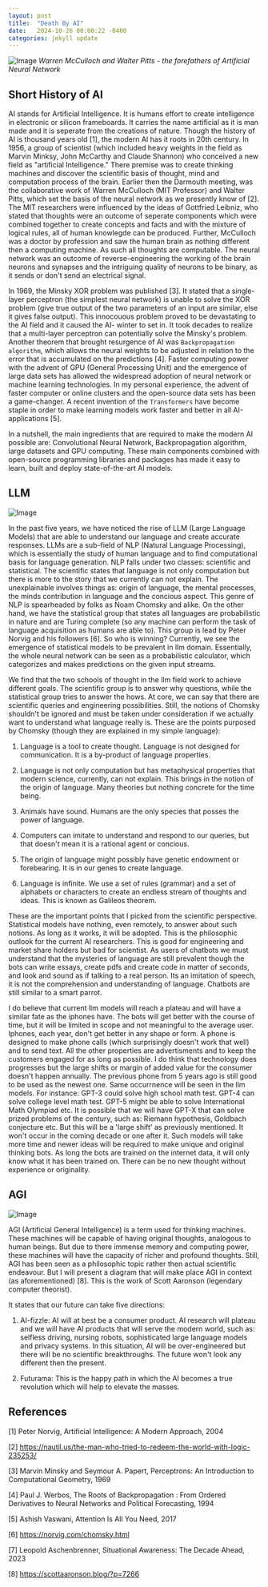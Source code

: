 ```yaml
---
layout: post
title:  "Death By AI"
date:   2024-10-26 00:00:22 -0400
categories: jekyll update
---
```

 
![Image]({{site.baseurl}}/assets/images/mcullogh-pitts.PNG)
*Warren McCulloch and Walter Pitts - the forefathers of Artificial Neural Network*


Short History of AI
----

 AI stands for Artificial Intelligence. It is humans effort to create intelligence in electronic or silicon frameboards. It carries the name artificial as it is man made and it is seperate from the creations of nature. Though the history of AI is thousand years old [1], the modern AI has it roots in 20th century. In 1956, a group of scientist (which included heavy weights in the field as Marvin Minksy, John McCarthy and Claude Shannon) who conceived a new field as "artificial Intelligence." There premise was to create thinking machines and discover the scientific basis of thought, mind and computation process of the brain. Earlier then the Darmouth meeting, was the collaborative work of Warren McCulloch (MIT Professor) and Walter Pitts, which set the basis of the neural network as we presently know of [2]. The MIT researchers were influenced by the ideas of Gottfried Leibniz, who stated that thoughts were an outcome of seperate components which were combined together to create concepts and facts and with the mixture of logical rules, all of human knowlegde can be produced. Further, McCulloch was a doctor by profession and saw the human brain as nothing different then a computing machine. As such all thoughts are computable. The neural network was an outcome of reverse-engineering the working of the brain neurons and synapses and the intriguing quality of neurons to be binary, as it sends or don't send an electrical signal. 
                                               
 In 1969, the Minsky XOR problem was published [3]. It stated that a single-layer perceptron (the simplest neural network) is unable to solve the XOR problem (give true output of the two parameters of an input are similar, else it gives false output). This innocouous problem proved to be devastating to the AI field and it caused the AI- winter to set in. It took decades to realize that a multi-layer perceptron can potentially solve the Minsky's problem. Another theorem that brought resurgence of AI was `Backpropagation algorithm`, which allows the neural weights to be adjusted in relation to the error that is accumulated on the predictions [4]. Faster computing power with the advent of GPU (General Processing Unit) and the emergence of large data sets has allowed the widespread adoption of neural network or machine learning technologies. In my personal experience, the advent of faster computer or online clusters and the open-source data sets has been a game-changer. A recent invention of the `Transformers` have become staple in order to make learning models work faster and better in all AI-applications [5]. 

 In a nutshell, the main ingredients that are required to make the modern AI possible are: Convolutional Neural Network, Backpropagation algorithm, large datasets and GPU computing. These main components combined with open-source programming libraries and packages has made it easy to learn, built and deploy state-of-the-art AI models. 


LLM
---

![Image]({{site.baseurl}}/assets/images/robots.PNG)

 In the past five years, we have noticed the rise of LLM (Large Language Models) that are able to understand our language and create accurate responses. LLMs are a sub-field of NLP (Natural Language Processing), which is essentially the study of human language and to find computational basis for language generation. NLP falls under two classes: scientific and statistical. The scientific states that language is not only computation but there is more to the story that we currently can not explain. The unexplainable involves things as: origin of language, the mental processes, the minds contribution in language and the concious aspect. This genre of NLP is spearheaded by folks as Noam Chomsky and alike. On the other hand, we have the statistical group that states all languages are probabilistic in nature and are Turing complete (so any machine can perform the task of language acquisition as humans are able to). This group is lead by Peter Norvig and his followers [6]. So who is winning? Currently, we see the emergence of statistical models to be prevalent in llm domain. Essentially, the whole neural network can be seen as a probabilistic calculator, which categorizes and makes predictions on the given input streams. 

We find that the two schools of thought in the llm field work to achieve different goals. The scientific group is to answer why questions, while the statistical group tries to answer the hows. At core, we can say that there are scientific queries and engineering possibilities. Still, the notions of Chomsky shouldn't be ignored and must be taken under consideration if we actually want to understand what language really is. These are the points purposed by Chomsky (though they are explained in my simple language):

1. Language is a tool to create thought. Language is not designed for communication. It is a by-product of language properties. 

2. Language is not only computation but has metaphysical properties that modern science, currently, can not explain. This brings in the notion of the origin of language. Many theories but nothing concrete for the time being.

3. Animals have sound. Humans are the only species that posses the power of language.

4. Computers can imitate to understand and respond to our queries, but that doesn't mean it is a rational agent or concious.

5. The origin of language might possibly have genetic endowment or forebearing. It is in our genes to create language. 

6. Language is infinite. We use a set of rules (grammar) and a set of alphabets or characters to create an endless stream of thoughts and ideas. This is known as Galileos theorem. 

These are the important points that I picked from the scientific perspective. Statistical models have nothing, even remotely, to answer about such notions. As long as it works, it will be adopted. This is the philosophic outlook for the current AI researchers. This is good for engineering and market share holders but bad for scientist. As users of chatbots we must understand that the mysteries of language are still prevalent though the bots can write essays, create pdfs and create code in matter of seconds, and look and sound as if talking to a real person. Its an imitation of speech, it is not the comprehension and understanding of language. Chatbots are still similar to a smart parrot. 

I do believe that current llm models will reach a plateau and will have a similar fate as the iphones have. The bots will get better with the course of time, but it will be limited in scope and not meaningful to the average user. Iphones, each year, don't get better in any shape or form. A phone is designed to make phone calls (which surprisingly doesn't work that well) and to send text. All the other properties are advertisments and to keep the customers engaged for as long as possible. I do think that technology does progresses but the large shifts or margin of added value for the consumer doesn't happen annually. The previous phone from 5 years ago is still good to be used as the newest one. Same occurrnence will be seen in the llm models. For instance: GPT-3 could solve high school math test. GPT-4 can solve college level math test. GPT-5 might be able to solve International Math Olympiad etc. It is possible that we will have GPT-X that can solve prized problems of the century, such as: Riemann hypothesis, Goldbach conjecture etc. But this will be a 'large shift' as previously mentioned. It won't occur in the coming decade or one after it. Such models will take more time and newer ideas will be required to make unique and original thinking bots. As long the bots are trained on the internet data, it will only know what it has been trained on. There can be no new thought without experience or originality. 

AGI
----

![Image]({{site.baseurl}}/assets/images/scott.PNG)

AGI (Artificial General Intelligence) is a term used for thinking machines. These machines will be capable of having original thoughts, analogous to human beings. But due to there immense memory and computing power, these machines will have the capacity of richer and profound thoughts. Still, AGI has been seen as a philosophic topic rather then actual scientific endeavour. But I will present a diagram that will make place AGI in context (as aforementioned) [8]. This is the work of Scott Aaronson (legendary computer theorist).

It states that our future can take five directions:

1. AI-fizzle: AI will at best be a consumer product. AI research will plateau and we will have AI products that will serve the modern world, such as: selfless driving, nursing robots, sophisticated large language models and privacy systems. In this situation, AI will be over-engineered but there will be no scientific breakthroughs. The future won't look any different then the present.

2. Futurama: This is the happy path in which the AI becomes a true revolution which will help to elevate the masses. 



References
----------------

[1] Peter Norvig, Artificial Intelligence: A Modern Approach, 2004

[2] https://nautil.us/the-man-who-tried-to-redeem-the-world-with-logic-235253/

[3] Marvin Minsky and Seymour A. Papert, Perceptrons: An Introduction to Computational Geometry, 1969

[4] Paul J. Werbos,  The Roots of Backpropagation : From Ordered Derivatives to Neural Networks and Political Forecasting, 1994

[5] Ashish Vaswani, Attention Is All You Need, 2017

[6] https://norvig.com/chomsky.html

[7] Leopold Aschenbrenner, Situational Awareness: The Decade Ahead, 2023

[8] https://scottaaronson.blog/?p=7266